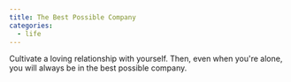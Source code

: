 ```yaml
---
title: The Best Possible Company
categories:
  - life
---
```


Cultivate a loving relationship with yourself.
Then, even when you're alone,
you will always be
in the best possible company.
